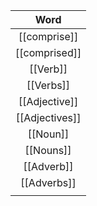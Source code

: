 
|      Word      |
| :------------: |
|  [[comprise]]  |
| [[comprised]]  |
|    [[Verb]]    |
|   [[Verbs]]    |
| [[Adjective]]  |
| [[Adjectives]] |
|    [[Noun]]    |
|   [[Nouns]]    |
|   [[Adverb]]   |
|  [[Adverbs]]   |
|                |

